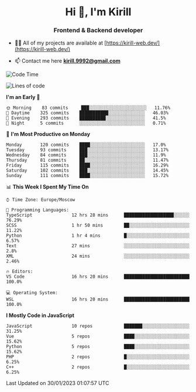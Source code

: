 <h1 align="center">Hi 👋, I'm Kirill</h1>
<h3 align="center">Frontend & Backend developer</h3>

- 👨‍💻 All of my projects are available at [https://kirill-web.dev/](https://kirill-web.dev/)

- 📫 Contact me here **kirill.9992@gmail.com**











<!--START_SECTION:waka-->
![Code Time](http://img.shields.io/badge/Code%20Time-1%2C268%20hrs%2035%20mins-blue)

![Lines of code](https://img.shields.io/badge/From%20Hello%20World%20I%27ve%20Written-532%20Thousand%20lines%20of%20code-blue)

**I'm an Early 🐤** 

```text
🌞 Morning    83 commits     ███░░░░░░░░░░░░░░░░░░░░░░   11.76% 
🌆 Daytime    325 commits    ███████████░░░░░░░░░░░░░░   46.03% 
🌃 Evening    293 commits    ██████████░░░░░░░░░░░░░░░   41.5% 
🌙 Night      5 commits      ░░░░░░░░░░░░░░░░░░░░░░░░░   0.71%

```
📅 **I'm Most Productive on Monday** 

```text
Monday       120 commits    ████░░░░░░░░░░░░░░░░░░░░░   17.0% 
Tuesday      93 commits     ███░░░░░░░░░░░░░░░░░░░░░░   13.17% 
Wednesday    84 commits     ███░░░░░░░░░░░░░░░░░░░░░░   11.9% 
Thursday     81 commits     ██░░░░░░░░░░░░░░░░░░░░░░░   11.47% 
Friday       115 commits    ████░░░░░░░░░░░░░░░░░░░░░   16.29% 
Saturday     102 commits    ███░░░░░░░░░░░░░░░░░░░░░░   14.45% 
Sunday       111 commits    ████░░░░░░░░░░░░░░░░░░░░░   15.72%

```


📊 **This Week I Spent My Time On** 

```text
⌚︎ Time Zone: Europe/Moscow

💬 Programming Languages: 
TypeScript               12 hrs 28 mins      ███████████████████░░░░░░   76.29% 
SCSS                     1 hr 50 mins        ██░░░░░░░░░░░░░░░░░░░░░░░   11.22% 
Python                   1 hr 4 mins         █░░░░░░░░░░░░░░░░░░░░░░░░   6.57% 
Text                     27 mins             ░░░░░░░░░░░░░░░░░░░░░░░░░   2.8% 
XML                      24 mins             ░░░░░░░░░░░░░░░░░░░░░░░░░   2.46%

🔥 Editors: 
VS Code                  16 hrs 20 mins      █████████████████████████   100.0%

💻 Operating System: 
WSL                      16 hrs 20 mins      █████████████████████████   100.0%

```

**I Mostly Code in JavaScript** 

```text
JavaScript               10 repos            ███████░░░░░░░░░░░░░░░░░░   31.25% 
Vue                      5 repos             ████░░░░░░░░░░░░░░░░░░░░░   15.62% 
Python                   5 repos             ████░░░░░░░░░░░░░░░░░░░░░   15.62% 
PHP                      2 repos             █░░░░░░░░░░░░░░░░░░░░░░░░   6.25% 
C++                      2 repos             █░░░░░░░░░░░░░░░░░░░░░░░░   6.25%

```



 Last Updated on 30/01/2023 01:07:57 UTC
<!--END_SECTION:waka-->
